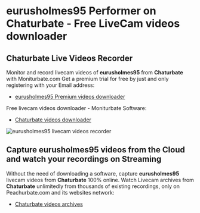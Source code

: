 # eurusholmes95 Performer on Chaturbate - Free LiveCam videos downloader

## Chaturbate Live Videos Recorder

Monitor and record livecam videos of **eurusholmes95** from **Chaturbate** with Moniturbate.com
Get a premium trial for free by just and only registering with your Email address:
* [eurusholmes95 Premium videos downloader](https://moniturbate.com/request-demo-licence-key.html)

Free livecam videos downloader - Moniturbate Software:
* [Chaturbate videos downloader](https://moniturbate.com/moniturbate-download-software.html)

![eurusholmes95 livecam videos recorder](https://peachurnet.com/templates/moniturbate-software.png)


## Capture eurusholmes95 videos from the Cloud and watch your recordings on Streaming

Without the need of downloading a software, capture **eurusholmes95** livecam videos from **Chaturbate** 100% online.
Watch Livecam archives from **Chaturbate** unlimitedly from thousands of existing recordings, only on Peachurbate.com and its websites network:
* [Chaturbate videos archives](https://peachurnet.com/)
